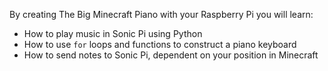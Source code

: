 By creating The Big Minecraft Piano with your Raspberry Pi you will learn:

- How to play music in Sonic Pi using Python
- How to use `for` loops and functions to construct a piano keyboard
- How to send notes to Sonic Pi, dependent on your position in Minecraft
